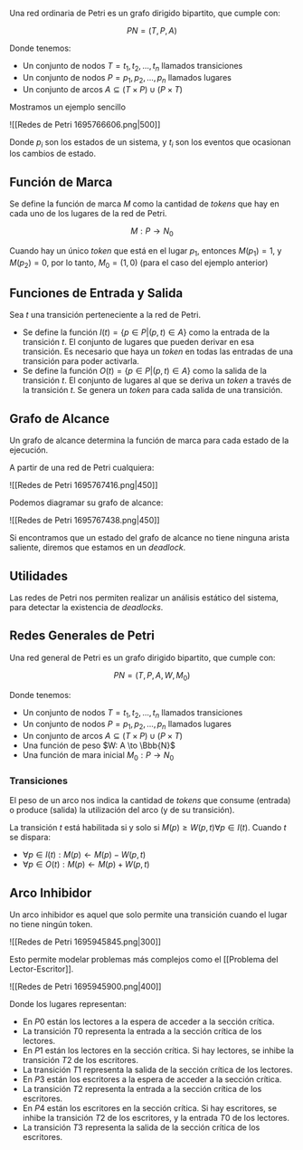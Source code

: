 Una red ordinaria de Petri es un grafo dirigido bipartito, que cumple con:

$$
PN = (T,P,A)
$$

Donde tenemos:

- Un conjunto de nodos $T = t_1, t_2,..., t_n$ llamados transiciones
- Un conjunto de nodos $P = p_1, p_2,..., p_n$ llamados lugares
- Un conjunto de arcos $A \subseteq (T\times P)\cup(P\times T)$

Mostramos un ejemplo sencillo

![[Redes de Petri 1695766606.png|500]]

Donde $p_i$ son los estados de un sistema, y $t_i$ son los eventos que ocasionan los cambios de estado.

## Función de Marca

Se define la función de marca $M$ como la cantidad de *tokens* que hay en cada uno de los lugares de la red de Petri.

$$
M : P \to N_0
$$

Cuando hay un único *token* que está en el lugar $p_1$, entonces $M(p_1) = 1$, y $M(p_2) = 0$, por lo tanto, $M_0 = (1,0)$ (para el caso del ejemplo anterior)

## Funciones de Entrada y Salida

Sea $t$ una transición perteneciente a la red de Petri.

- Se define la función $I(t) = \{p \in P | (p,t) \in A\}$ como la entrada de la transición $t$. El conjunto de lugares que pueden derivar en esa transición. Es necesario que haya un *token* en todas las entradas de una transición para poder activarla.
- Se define la función $O(t) = \{p \in P | (p,t) \in A\}$ como la salida de la transición $t$. El conjunto de lugares al que se deriva un *token* a través de la transición $t$. Se genera un *token* para cada salida de una transición.

## Grafo de Alcance

Un grafo de alcance determina la función de marca para cada estado de la ejecución.

A partir de una red de Petri cualquiera:

![[Redes de Petri 1695767416.png|450]]

Podemos diagramar su grafo de alcance:

![[Redes de Petri 1695767438.png|450]]

Si encontramos que un estado del grafo de alcance no tiene ninguna arista saliente, diremos que estamos en un *deadlock*.

## Utilidades

Las redes de Petri nos permiten realizar un análisis estático del sistema, para detectar la existencia de *deadlocks*.

## Redes Generales de Petri

Una red general de Petri es un grafo dirigido bipartito, que cumple con:

$$
PN = (T, P, A, W, M_0)
$$

Donde tenemos:

- Un conjunto de nodos $T = t_1, t_2,..., t_n$ llamados transiciones
- Un conjunto de nodos $P = p_1, p_2,..., p_n$ llamados lugares
- Un conjunto de arcos $A \subseteq (T\times P)\cup(P\times T)$
- Una función de peso $W: A \to \Bbb{N}$
- Una función de mara inicial $M_0: P \to N_0$

### Transiciones

El peso de un arco nos indica la cantidad de *tokens* que consume (entrada) o produce (salida) la utilización del arco (y de su transición).

La transición $t$ está habilitada si y solo si $M(p) \geq W(p,t) \forall p \in I(t)$. Cuando $t$ se dispara:

- $\forall p \in I(t): M(p) \leftarrow M(p) - W(p, t)$
- $\forall p \in O(t): M(p) \leftarrow M(p) + W(p, t)$

## Arco Inhibidor

Un arco inhibidor es aquel que solo permite una transición cuando el lugar no tiene ningún token.

![[Redes de Petri 1695945845.png|300]]

Esto permite modelar problemas más complejos como el [[Problema del Lector-Escritor]].

![[Redes de Petri 1695945900.png|400]]

Donde los lugares representan:

- En $P0$ están los lectores a la espera de acceder a la sección crítica.
- La transición $T0$ representa la entrada a la sección crítica de los lectores.
- En $P1$ están los lectores en la sección crítica. Si hay lectores, se inhibe la transición $T2$ de los escritores.
- La transición $T1$ representa la salida de la sección crítica de los lectores.
- En $P3$ están los escritores a la espera de acceder a la sección crítica.
- La transición $T2$ representa la entrada a la sección crítica de los escritores.
- En $P4$ están los escritores en la sección crítica. Si hay escritores, se inhibe la transición $T2$ de los escritores, y la entrada $T0$ de los lectores.
- La transición $T3$ representa la salida de la sección crítica de los escritores.
